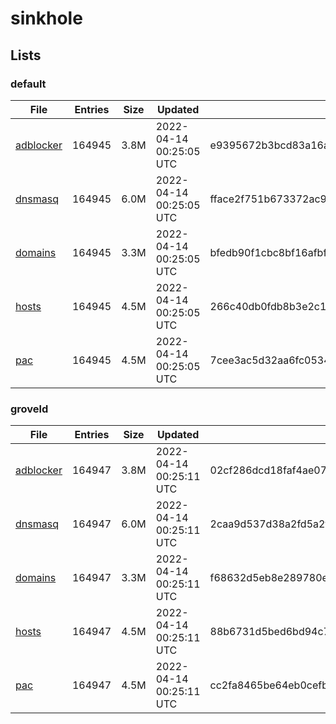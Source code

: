 # sinkhole

## Lists

### default

|File|Entries|Size|Updated|Hash|
|-|-|-|-|-|
|[adblocker](https://raw.githubusercontent.com/groveld/sinkhole/lists/default/adblocker.txt)|164945|3.8M|2022-04-14 00:25:05 UTC|e9395672b3bcd83a16a27d38579da0903401a1079c419b7d27017850e150dda2|
|[dnsmasq](https://raw.githubusercontent.com/groveld/sinkhole/lists/default/dnsmasq.txt)|164945|6.0M|2022-04-14 00:25:05 UTC|fface2f751b673372ac9965464b1f33bb5954474f56aa38d121d76b2f9b6d851|
|[domains](https://raw.githubusercontent.com/groveld/sinkhole/lists/default/domains.txt)|164945|3.3M|2022-04-14 00:25:05 UTC|bfedb90f1cbc8bf16afbfdb9408b6a20950597a98c2d64119ed79fb21446abd7|
|[hosts](https://raw.githubusercontent.com/groveld/sinkhole/lists/default/hosts.txt)|164945|4.5M|2022-04-14 00:25:05 UTC|266c40db0fdb8b3e2c1431bdb8cecec34051d5bfe23cd4d2aca7b9102c1938da|
|[pac](https://raw.githubusercontent.com/groveld/sinkhole/lists/default/pac.txt)|164945|4.5M|2022-04-14 00:25:05 UTC|7cee3ac5d32aa6fc0534f75ad665081f0653fcba90ad227bf796ccf875cadb9a|

### groveld

|File|Entries|Size|Updated|Hash|
|-|-|-|-|-|
|[adblocker](https://raw.githubusercontent.com/groveld/sinkhole/lists/groveld/adblocker.txt)|164947|3.8M|2022-04-14 00:25:11 UTC|02cf286dcd18faf4ae072a0b747518f57b0827ebf13dfd3094ca6529683a64b3|
|[dnsmasq](https://raw.githubusercontent.com/groveld/sinkhole/lists/groveld/dnsmasq.txt)|164947|6.0M|2022-04-14 00:25:11 UTC|2caa9d537d38a2fd5a2f85220fea86e1c38ba1eef22adf8efe4bb0c30c161067|
|[domains](https://raw.githubusercontent.com/groveld/sinkhole/lists/groveld/domains.txt)|164947|3.3M|2022-04-14 00:25:11 UTC|f68632d5eb8e289780edf0ebdc50c7d1bb46e83ce1087e85446110f7eb0ec418|
|[hosts](https://raw.githubusercontent.com/groveld/sinkhole/lists/groveld/hosts.txt)|164947|4.5M|2022-04-14 00:25:11 UTC|88b6731d5bed6bd94c7c6498d124d32f5c08c73f0dfdb8c1c5b099e40e05d916|
|[pac](https://raw.githubusercontent.com/groveld/sinkhole/lists/groveld/pac.txt)|164947|4.5M|2022-04-14 00:25:11 UTC|cc2fa8465be64eb0cefbcac8c362d82e1dcfd3f8fa2d80c22cdba7a25bbe75f5|

